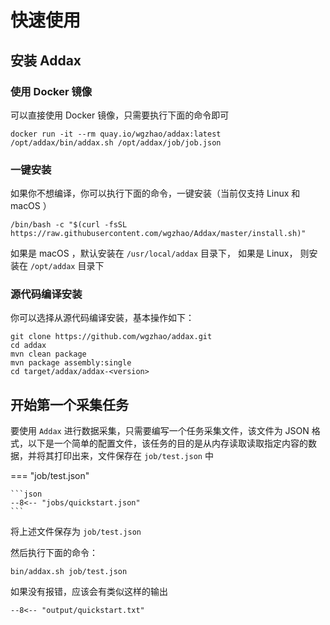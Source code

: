 # 快速使用

## 安装 Addax

### 使用 Docker 镜像

可以直接使用 Docker 镜像，只需要执行下面的命令即可

```shell
docker run -it --rm quay.io/wgzhao/addax:latest /opt/addax/bin/addax.sh /opt/addax/job/job.json
```

### 一键安装

如果你不想编译，你可以执行下面的命令，一键安装（当前仅支持 Linux 和 macOS ）

```shell
/bin/bash -c "$(curl -fsSL https://raw.githubusercontent.com/wgzhao/Addax/master/install.sh)"
```

如果是 macOS ，默认安装在 `/usr/local/addax` 目录下， 如果是 Linux， 则安装在 `/opt/addax` 目录下

### 源代码编译安装

你可以选择从源代码编译安装，基本操作如下：

```shell
git clone https://github.com/wgzhao/addax.git
cd addax
mvn clean package
mvn package assembly:single
cd target/addax/addax-<version>
```

## 开始第一个采集任务

要使用 `Addax` 进行数据采集，只需要编写一个任务采集文件，该文件为 JSON 格式，以下是一个简单的配置文件，该任务的目的是从内存读取读取指定内容的数据，并将其打印出来，文件保存在 `job/test.json` 中

=== "job/test.json"

    ```json
    --8<-- "jobs/quickstart.json"
    ```

将上述文件保存为 `job/test.json`

然后执行下面的命令：

```shell
bin/addax.sh job/test.json
```

如果没有报错，应该会有类似这样的输出

```shell
--8<-- "output/quickstart.txt"
```
